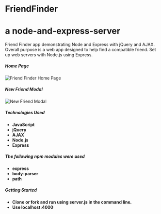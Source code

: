 # FriendFinder
# a node-and-express-server

Friend Finder app demonstrating Node and Express with jQuery and AJAX.
Overall purpose is a web app designed to help find a compatible friend.
Set up web servers with Node.js using Express.

##### Home Page
![Friend Finder Home Page](/public/friend.PNG?raw=true)

##### New Friend Modal
![New Friend Modal](/public/friendmodal.PNG?rqw=true)

##### Technologies Used
* **JavaScript**
* **jQuery**
* **AJAX**
* **Node.js**
* **Express**

##### The following npm modules were used
* **express**
* **body-parser**
* **path**

##### Getting Started
* **Clone or fork and run using server.js in the command line.**
* **Use localhost:4000**
